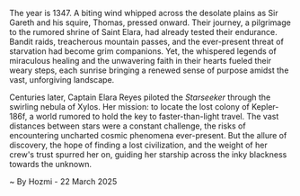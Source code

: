 
The year is 1347.  A biting wind whipped across the desolate plains as Sir Gareth and his squire, Thomas, pressed onward.  Their journey, a pilgrimage to the rumored shrine of Saint Elara, had already tested their endurance.  Bandit raids, treacherous mountain passes, and the ever-present threat of starvation had become grim companions. Yet, the whispered legends of miraculous healing and the unwavering faith in their hearts fueled their weary steps, each sunrise bringing a renewed sense of purpose amidst the vast, unforgiving landscape.

Centuries later, Captain Elara Reyes piloted the *Starseeker* through the swirling nebula of Xylos.  Her mission: to locate the lost colony of Kepler-186f, a world rumored to hold the key to faster-than-light travel.  The vast distances between stars were a constant challenge, the risks of encountering uncharted cosmic phenomena ever-present.  But the allure of discovery, the hope of finding a lost civilization, and the weight of her crew's trust spurred her on, guiding her starship across the inky blackness towards the unknown.

~ By Hozmi - 22 March 2025
